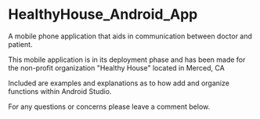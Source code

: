 # HealthyHouse_Android_App
A mobile phone application that aids in communication between doctor and patient. 

This mobile application is in its deployment phase and has been made for the non-profit organization "Healthy House" located in Merced, CA

Included are examples and explanations as to how add and organize functions within Android Studio.

For any questions or concerns please leave a comment below. 
